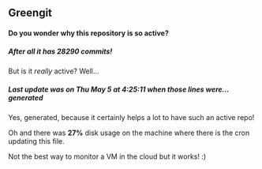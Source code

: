 ## Greengit

#### Do you wonder why this repository is so active?

##### After all it has 28290 commits!

But is it *really* active? Well...

##### Last update was on Thu May 5 at 4:25:11 when those lines were... generated

Yes, generated, because it certainly helps a lot to have such an active repo!

Oh and there was **27%** disk usage on the machine
where there is the cron updating this file.

Not the best way to monitor a VM in the cloud but it works! :)
